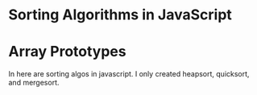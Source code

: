 # Sorting Algorithms in JavaScript
# Array Prototypes

In here are sorting algos in javascript. I only created heapsort, quicksort, and mergesort.

